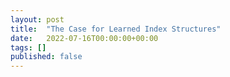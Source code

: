```yaml
---
layout: post
title:  "The Case for Learned Index Structures"
date:   2022-07-16T00:00:00+00:00
tags: []
published: false
---
```


